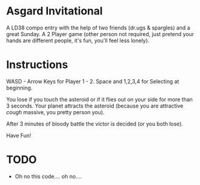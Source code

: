 
Asgard Invitational
=========

A LD38 compo entry with the help of two friends (dr.ugs & spargles) and a great Sunday.
A 2 Player game (other person not required, just pretend your hands are different people, it's fun, you'll feel less lonely).



Instructions
=========

WASD - Arrow Keys for Player 1 - 2.
Space and 1,2,3,4 for Selecting at beginning.

You lose if you touch the asteroid or if it flies out on your side for more than 3 seconds.
Your planet attracts the asteroid (because you are attractive *cough* massive, you pretty person you).

After 3 minutes of bloody battle the victor is decided (or you both lose).

Have Fun!




TODO
=========

- Oh no this code.... oh no....